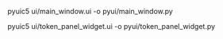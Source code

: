 pyuic5 ui/main_window.ui -o pyui/main_window.py

pyuic5 ui/token_panel_widget.ui -o pyui/token_panel_widget.py